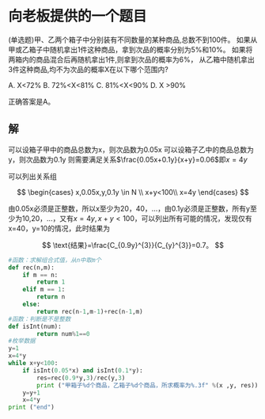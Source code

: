 # 向老板提供的一个题目

(单选题)甲、乙两个箱子中分别装有不同数量的某种商品,总数不到100件。
如果从甲或乙箱子中随机拿出1件这种商品，拿到次品的概率分别为5%和10%。
如果将两箱内的商品混合后再随机拿出1件,则拿到次品的概率为6%，
从乙箱中随机拿出3件这种商品,均不为次品的概率X在以下哪个范围内?

A. X<72%
B. 72%<X<81%
C. 81%<X<90%
D. X >90%

正确答案是A。

## 解

可以设箱子甲中的商品总数为x，则次品数为0.05x
可以设箱子乙中的商品总数为y，则次品数为0.1y
则需要满足关系$\frac{0.05x+0.1y}{x+y}=0.06$即$x=4y$

可以列出关系组

$$
\begin{cases}
   x,0.05x,y,0.1y \in N \\
    x+y<100\\
    x=4y
\end{cases}
$$

由0.05x必须是正整数，所以x至少为20，40，...，由0.1y必须是正整数，所有y至少为10,20，...，又有$x=4y,x+y<100$，可以列出所有可能的情况，发现仅有x=40，y=10的情况，此时结果为

$$
\text{结果}=\frac{C_{0.9y}^{3}}{C_{y}^{3}}=0.7。
$$

```python
#函数：求解组合式值，从n中取m个
def rec(n,m):
    if m == n:
        return 1
    elif m == 1:
        return n
    else:
        return rec(n-1,m-1)+rec(n-1,m)
#函数：判断是不是整数
def isInt(num):
        return num%1==0
#枚举数据
y=1
x=4*y
while x+y<100:
    if isInt(0.05*x) and isInt(0.1*y):
        res=rec(0.9*y,3)/rec(y,3)
        print ("甲箱子%d个商品，乙箱子%d个商品，所求概率为%.3f" %(x ,y, res))
    y=y+1
    x=4*y
print ("end")
```